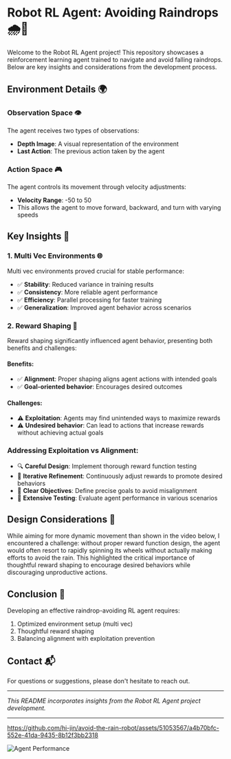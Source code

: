 # Robot RL Agent: Avoiding Raindrops 🌧️🤖

Welcome to the Robot RL Agent project! This repository showcases a reinforcement learning agent trained to navigate and avoid falling raindrops. Below are key insights and considerations from the development process.

## Environment Details 🌍

### Observation Space 👁️
The agent receives two types of observations:
- **Depth Image**: A visual representation of the environment
- **Last Action**: The previous action taken by the agent

### Action Space 🎮
The agent controls its movement through velocity adjustments:
- **Velocity Range**: -50 to 50
- This allows the agent to move forward, backward, and turn with varying speeds

## Key Insights 🔑

### 1. Multi Vec Environments 🌐

Multi vec environments proved crucial for stable performance:

- ✅ **Stability**: Reduced variance in training results
- ✅ **Consistency**: More reliable agent performance
- ✅ **Efficiency**: Parallel processing for faster training
- ✅ **Generalization**: Improved agent behavior across scenarios

### 2. Reward Shaping 🎯

Reward shaping significantly influenced agent behavior, presenting both benefits and challenges:

#### Benefits:
- ✅ **Alignment**: Proper shaping aligns agent actions with intended goals
- ✅ **Goal-oriented behavior**: Encourages desired outcomes

#### Challenges:
- ⚠️ **Exploitation**: Agents may find unintended ways to maximize rewards
- ⚠️ **Undesired behavior**: Can lead to actions that increase rewards without achieving actual goals

### Addressing Exploitation vs Alignment:
- 🔍 **Careful Design**: Implement thorough reward function testing
- 🔄 **Iterative Refinement**: Continuously adjust rewards to promote desired behaviors
- 🎯 **Clear Objectives**: Define precise goals to avoid misalignment
- 🧪 **Extensive Testing**: Evaluate agent performance in various scenarios

## Design Considerations 🎨

While aiming for more dynamic movement than shown in the video below, I encountered a challenge: without proper reward function design, the agent would often resort to rapidly spinning its wheels without actually making efforts to avoid the rain. This highlighted the critical importance of thoughtful reward shaping to encourage desired behaviors while discouraging unproductive actions.

## Conclusion 🏁

Developing an effective raindrop-avoiding RL agent requires:
1. Optimized environment setup (multi vec)
2. Thoughtful reward shaping
3. Balancing alignment with exploitation prevention

## Contact 📬

For questions or suggestions, please don't hesitate to reach out.

---

*This README incorporates insights from the Robot RL Agent project development.*

---

https://github.com/hi-jin/avoid-the-rain-robot/assets/51053567/a4b70bfc-552e-41da-9435-8b12f3bb2318

![Agent Performance](https://github.com/hi-jin/avoid-the-rain-robot/assets/51053567/0798dd1b-ec4a-40df-bb2d-b8ce7d2c510a)
